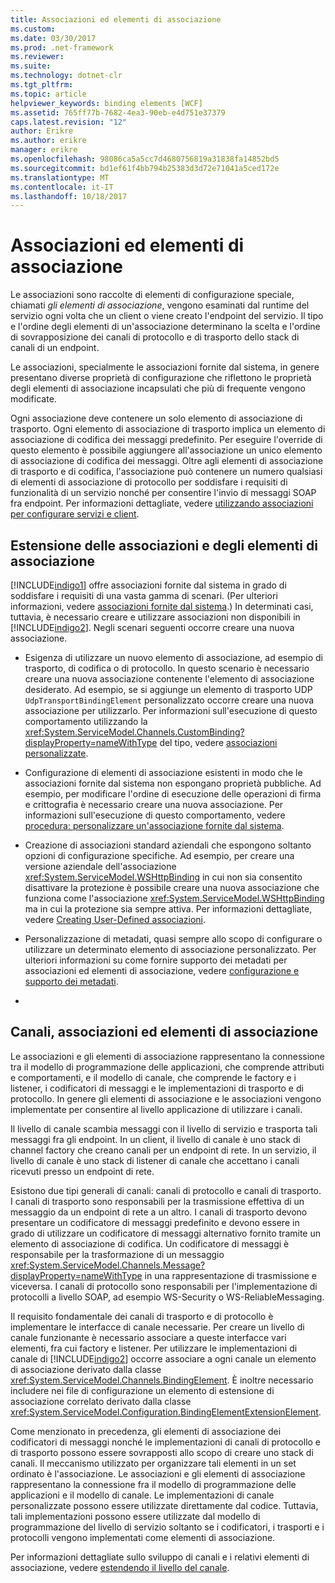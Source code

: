 ```yaml
---
title: Associazioni ed elementi di associazione
ms.custom: 
ms.date: 03/30/2017
ms.prod: .net-framework
ms.reviewer: 
ms.suite: 
ms.technology: dotnet-clr
ms.tgt_pltfrm: 
ms.topic: article
helpviewer_keywords: binding elements [WCF]
ms.assetid: 765ff77b-7682-4ea3-90eb-e4d751e37379
caps.latest.revision: "12"
author: Erikre
ms.author: erikre
manager: erikre
ms.openlocfilehash: 98086ca5a5cc7d4680756819a31838fa14852bd5
ms.sourcegitcommit: bd1ef61f4bb794b25383d3d72e71041a5ced172e
ms.translationtype: MT
ms.contentlocale: it-IT
ms.lasthandoff: 10/18/2017
---
```

# <a name="bindings-and-binding-elements"></a>Associazioni ed elementi di associazione
Le associazioni sono raccolte di elementi di configurazione speciale, chiamati *gli elementi di associazione*, vengono esaminati dal runtime del servizio ogni volta che un client o viene creato l'endpoint del servizio. Il tipo e l'ordine degli elementi di un'associazione determinano la scelta e l'ordine di sovrapposizione dei canali di protocollo e di trasporto dello stack di canali di un endpoint.  
  
 Le associazioni, specialmente le associazioni fornite dal sistema, in genere presentano diverse proprietà di configurazione che riflettono le proprietà degli elementi di associazione incapsulati che più di frequente vengono modificate.  
  
 Ogni associazione deve contenere un solo elemento di associazione di trasporto. Ogni elemento di associazione di trasporto implica un elemento di associazione di codifica dei messaggi predefinito. Per eseguire l'override di questo elemento è possibile aggiungere all'associazione un unico elemento di associazione di codifica dei messaggi. Oltre agli elementi di associazione di trasporto e di codifica, l'associazione può contenere un numero qualsiasi di elementi di associazione di protocollo per soddisfare i requisiti di funzionalità di un servizio nonché per consentire l'invio di messaggi SOAP fra endpoint. Per informazioni dettagliate, vedere [utilizzando associazioni per configurare servizi e client](../../../../docs/framework/wcf/using-bindings-to-configure-services-and-clients.md).  
  
## <a name="extending-bindings-and-binding-elements"></a>Estensione delle associazioni e degli elementi di associazione  
 [!INCLUDE[indigo1](../../../../includes/indigo1-md.md)] offre associazioni fornite dal sistema in grado di soddisfare i requisiti di una vasta gamma di scenari. (Per ulteriori informazioni, vedere [associazioni fornite dal sistema](../../../../docs/framework/wcf/system-provided-bindings.md).) In determinati casi, tuttavia, è necessario creare e utilizzare associazioni non disponibili in [!INCLUDE[indigo2](../../../../includes/indigo2-md.md)]. Negli scenari seguenti occorre creare una nuova associazione.  
  
-   Esigenza di utilizzare un nuovo elemento di associazione, ad esempio di trasporto, di codifica o di protocollo. In questo scenario è necessario creare una nuova associazione contenente l'elemento di associazione desiderato. Ad esempio, se si aggiunge un elemento di trasporto UDP `UdpTransportBindingElement` personalizzato occorre creare una nuova associazione per utilizzarlo. Per informazioni sull'esecuzione di questo comportamento utilizzando la <xref:System.ServiceModel.Channels.CustomBinding?displayProperty=nameWithType> del tipo, vedere [associazioni personalizzate](../../../../docs/framework/wcf/extending/custom-bindings.md).  
  
-   Configurazione di elementi di associazione esistenti in modo che le associazioni fornite dal sistema non espongano proprietà pubbliche. Ad esempio, per modificare l'ordine di esecuzione delle operazioni di firma e crittografia è necessario creare una nuova associazione. Per informazioni sull'esecuzione di questo comportamento, vedere [procedura: personalizzare un'associazione fornite dal sistema](../../../../docs/framework/wcf/extending/how-to-customize-a-system-provided-binding.md).  
  
-   Creazione di associazioni standard aziendali che espongono soltanto opzioni di configurazione specifiche. Ad esempio, per creare una versione aziendale dell'associazione <xref:System.ServiceModel.WSHttpBinding> in cui non sia consentito disattivare la protezione è possibile creare una nuova associazione che funziona come l'associazione <xref:System.ServiceModel.WSHttpBinding> ma in cui la protezione sia sempre attiva. Per informazioni dettagliate, vedere [Creating User-Defined associazioni](../../../../docs/framework/wcf/extending/creating-user-defined-bindings.md).  
  
-   Personalizzazione di metadati, quasi sempre allo scopo di configurare o utilizzare un determinato elemento di associazione personalizzato. Per ulteriori informazioni su come fornire supporto dei metadati per associazioni ed elementi di associazione, vedere [configurazione e supporto dei metadati](../../../../docs/framework/wcf/extending/configuration-and-metadata-support.md).  
  
-  
  
## <a name="channels-bindings-and-binding-elements"></a>Canali, associazioni ed elementi di associazione  
 Le associazioni e gli elementi di associazione rappresentano la connessione tra il modello di programmazione delle applicazioni, che comprende attributi e comportamenti, e il modello di canale, che comprende le factory e i listener, i codificatori di messaggi e le implementazioni di trasporto e di protocollo. In genere gli elementi di associazione e le associazioni vengono implementate per consentire al livello applicazione di utilizzare i canali.  
  
 Il livello di canale scambia messaggi con il livello di servizio e trasporta tali messaggi fra gli endpoint. In un client, il livello di canale è uno stack di channel factory che creano canali per un endpoint di rete. In un servizio, il livello di canale è uno stack di listener di canale che accettano i canali ricevuti presso un endpoint di rete.  
  
 Esistono due tipi generali di canali: canali di protocollo e canali di trasporto. I canali di trasporto sono responsabili per la trasmissione effettiva di un messaggio da un endpoint di rete a un altro. I canali di trasporto devono presentare un codificatore di messaggi predefinito e devono essere in grado di utilizzare un codificatore di messaggi alternativo fornito tramite un elemento di associazione di codifica. Un codificatore di messaggi è responsabile per la trasformazione di un messaggio <xref:System.ServiceModel.Channels.Message?displayProperty=nameWithType> in una rappresentazione di trasmissione e viceversa. I canali di protocollo sono responsabili per l'implementazione di protocolli a livello SOAP, ad esempio WS-Security o WS-ReliableMessaging.  
  
 Il requisito fondamentale dei canali di trasporto e di protocollo è implementare le interfacce di canale necessarie. Per creare un livello di canale funzionante è necessario associare a queste interfacce vari elementi, fra cui factory e listener. Per utilizzare le implementazioni di canale di [!INCLUDE[indigo2](../../../../includes/indigo2-md.md)] occorre associare a ogni canale un elemento di associazione derivato dalla classe <xref:System.ServiceModel.Channels.BindingElement>. È inoltre necessario includere nei file di configurazione un elemento di estensione di associazione correlato derivato dalla classe <xref:System.ServiceModel.Configuration.BindingElementExtensionElement>.  
  
 Come menzionato in precedenza, gli elementi di associazione dei codificatori di messaggi nonché le implementazioni di canali di protocollo e di trasporto possono essere sovrapposti allo scopo di creare uno stack di canali. Il meccanismo utilizzato per organizzare tali elementi in un set ordinato è l'associazione. Le associazioni e gli elementi di associazione rappresentano la connessione fra il modello di programmazione delle applicazioni e il modello di canale. Le implementazioni di canale personalizzate possono essere utilizzate direttamente dal codice. Tuttavia, tali implementazioni possono essere utilizzate dal modello di programmazione del livello di servizio soltanto se i codificatori, i trasporti e i protocolli vengono implementati come elementi di associazione.  
  
 Per informazioni dettagliate sullo sviluppo di canali e i relativi elementi di associazione, vedere [estendendo il livello del canale](../../../../docs/framework/wcf/extending/extending-the-channel-layer.md).
